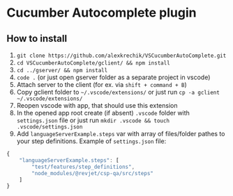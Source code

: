# Cucumber Autocomplete plugin

## How to install

1. `git clone https://github.com/alexkrechik/VSCucumberAutoComplete.git`
1. `cd VSCucumberAutoComplete/gclient/ && npm install`
1. `cd ../gserver/ && npm install`
1. `code .` (or just open gserver folder as a separate project in vscode)
1. Attach server to the client (for ex. via `shift + command + B`)
1. Copy gclient folder to `~/.vscode/extensions/` or just run
    `cp -a gclient ~/.vscode/extensions/`
1. Reopen vscode with app, that should use this extension
1. In the opened app root create (if absent) `.vscode` folder with
    `settings.json` file or just run `mkdir .vscode && touch .vscode/settings.json`
1. Add `languageServerExample.steps` var with array of files/folder pathes to
    your step definitions. Example of `settings.json` file:

```javascript
{
    "languageServerExample.steps": [
        "test/features/step_definitions",
        "node_modules/@revjet/csp-qa/src/steps"
    ]
}
```
